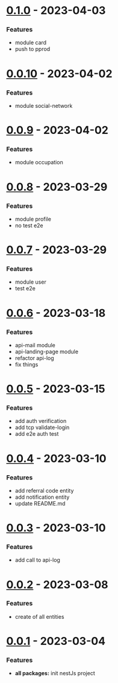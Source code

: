 # [0.1.0](https://github.com/WalletShareOrg/api-wallet-share/releases/tag/V_0.1.0) - 2023-04-03

### Features
- module card
- push to pprod

# [0.0.10](https://github.com/WalletShareOrg/api-wallet-share/releases/tag/V_0.0.10) - 2023-04-02

### Features
- module social-network

# [0.0.9](https://github.com/WalletShareOrg/api-wallet-share/releases/tag/V_0.0.9) - 2023-04-02

### Features
- module occupation

# [0.0.8](https://github.com/WalletShareOrg/api-wallet-share/releases/tag/V_0.0.8) - 2023-03-29

### Features
- module profile
- no test e2e

# [0.0.7](https://github.com/WalletShareOrg/api-wallet-share/releases/tag/V_0.0.7) - 2023-03-29

### Features
- module user
- test e2e

# [0.0.6](https://github.com/WalletShareOrg/api-wallet-share/releases/tag/V_0.0.6) - 2023-03-18

### Features
- api-mail module
- api-landing-page module
- refactor api-log
- fix things

# [0.0.5](https://github.com/WalletShareOrg/api-wallet-share/releases/tag/V_0.0.5) - 2023-03-15

### Features
- add auth verification
- add tcp validate-login
- add e2e auth test

# [0.0.4](https://github.com/WalletShareOrg/api-wallet-share/releases/tag/V_0.0.4) - 2023-03-10

### Features
- add referral code entity
- add notification entity
- update README.md

# [0.0.3](https://github.com/WalletShareOrg/api-wallet-share/releases/tag/V_0.0.3) - 2023-03-10

### Features
- add call to api-log

# [0.0.2](https://github.com/WalletShareOrg/api-wallet-share/releases/tag/V_0.0.2) - 2023-03-08

### Features
- create of all entities

# [0.0.1](https://github.com/WalletShareOrg/api-wallet-share/releases/tag/V_0.0.1) - 2023-03-04

### Features
- **all packages:** init nestJs project
